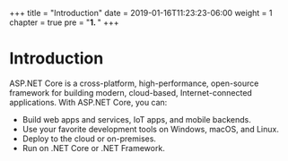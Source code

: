 +++
title = "Introduction"
date = 2019-01-16T11:23:23-06:00
weight = 1
chapter = true
pre = "<b>1. </b>"
+++

# Introduction


ASP.NET Core is a cross-platform, high-performance, open-source framework for building modern, cloud-based, Internet-connected applications. With ASP.NET Core, you can:

 - Build web apps and services, IoT apps, and mobile backends.
 - Use your favorite development tools on Windows, macOS, and Linux.
 - Deploy to the cloud or on-premises.
 - Run on .NET Core or .NET Framework.
